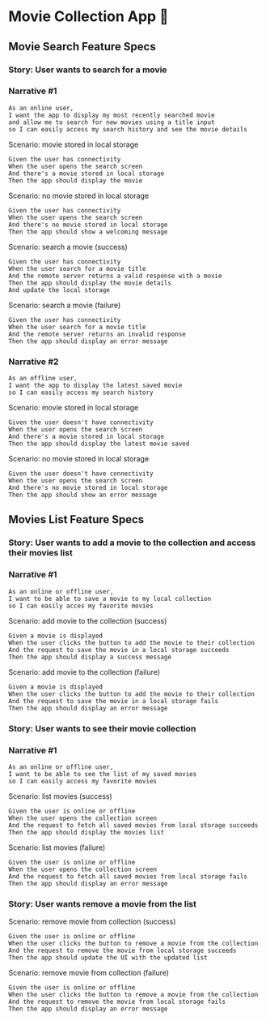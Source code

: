 # Movie Collection App 🍿

## Movie Search Feature Specs

### Story: User wants to search for a movie
### Narrative #1

```
As an online user,
I want the app to display my most recently searched movie
and allow me to search for new movies using a title input
so I can easily access my search history and see the movie details
```

Scenario: movie stored in local storage

```
Given the user has connectivity
When the user opens the search screen
And there's a movie stored in local storage 
Then the app should display the movie
```

Scenario: no movie stored in local storage

```
Given the user has connectivity
When the user opens the search screen
And there's no movie stored in local storage 
Then the app should show a welcoming message
```

Scenario: search a movie (success)

```
Given the user has connectivity
When the user search for a movie title
And the remote server returns a valid response with a movie
Then the app should display the movie details
And update the local storage
```

Scenario: search a movie (failure)

```
Given the user has connectivity
When the user search for a movie title
And the remote server returns an invalid response 
Then the app should display an error message
```

### Narrative #2

```
As an offline user,
I want the app to display the latest saved movie
so I can easily access my search history
```

Scenario: movie stored in local storage

```
Given the user doesn't have connectivity
When the user opens the search screen
And there's a movie stored in local storage 
Then the app should display the latest movie saved
```


Scenario: no movie stored in local storage

```
Given the user doesn't have connectivity
When the user opens the search screen
And there's no movie stored in local storage 
Then the app should show an error message
```


## Movies List Feature Specs

### Story: User wants to add a movie to the collection and access their movies list
### Narrative #1

```
As an online or offline user,
I want to be able to save a movie to my local collection
so I can easily acces my favorite movies 
```

Scenario: add movie to the collection (success)

```
Given a movie is displayed
When the user clicks the button to add the movie to their collection
And the request to save the movie in a local storage succeeds 
Then the app should display a success message
```

Scenario: add movie to the collection (failure)

```
Given a movie is displayed
When the user clicks the button to add the movie to their collection
And the request to save the movie in a local storage fails 
Then the app should display an error message
```
### Story: User wants to see their movie collection
### Narrative #1

```
As an online or offline user,
I want to be able to see the list of my saved movies
so I can easily access my favorite movies 
```

Scenario: list movies (success)

```
Given the user is online or offline
When the user opens the collection screen
And the request to fetch all saved movies from local storage succeeds
Then the app should display the movies list
```

Scenario: list movies (failure)

```
Given the user is online or offline
When the user opens the collection screen
And the request to fetch all saved movies from local storage fails
Then the app should display an error message
```

### Story: User wants remove a movie from the list

Scenario: remove movie from collection (success)

```
Given the user is online or offline
When the user clicks the button to remove a movie from the collection
And the request to remove the movie from local storage succeeds
Then the app should update the UI with the updated list
```

Scenario: remove movie from collection (failure)

```
Given the user is online or offline
When the user clicks the button to remove a movie from the collection
And the request to remove the movie from local storage fails 
Then the app should display an error message
```

